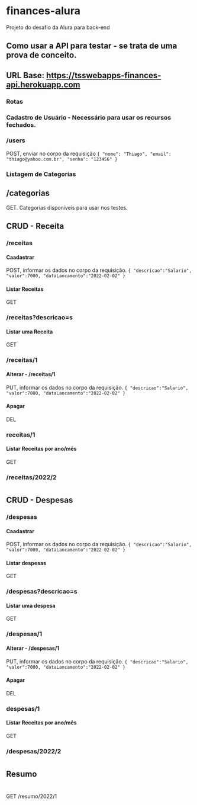 # finances-alura
Projeto do desafio da Alura para back-end
## Como usar a API para testar - se trata de uma prova de conceito.

## URL Base: https://tsswebapps-finances-api.herokuapp.com

### Rotas

### Cadastro de Usuário - Necessário para usar os recursos fechados.
### /users
POST, enviar no corpo da requisição ```{
    "nome": "Thiago",
    "email": "thiago@yahoo.com.br",
    "senha": "123456"
}```

### Listagem de Categorias
## /categorias
GET. Categorias disponiveis para usar nos testes.

## CRUD - Receita
### /receitas

#### Caadastrar
POST, informar os dados no corpo da requisição. ```{
    "descricao":"Salario",
    "valor":7000,
    "dataLancamento":"2022-02-02"
}```

#### Listar Receitas
GET
### /receitas?descricao=s

#### Listar uma Receita
GET
### /receitas/1

#### Alterar - /receitas/1
PUT, informar os dados no corpo da requisição. ```{
    "descricao":"Salario",
    "valor":7000,
    "dataLancamento":"2022-02-02"
}```

#### Apagar
DEL
### receitas/1

#### Listar Receitas por ano/mês
GET
### /receitas/2022/2

# 

## CRUD - Despesas
### /despesas

#### Caadastrar
POST, informar os dados no corpo da requisição. ```{
    "descricao":"Salario",
    "valor":7000,
    "dataLancamento":"2022-02-02"
}```

#### Listar despesas
GET
### /despesas?descricao=s

#### Listar uma despesa
GET
### /despesas/1

#### Alterar - /despesas/1
PUT, informar os dados no corpo da requisição. ```{
    "descricao":"Salario",
    "valor":7000,
    "dataLancamento":"2022-02-02"
}```

#### Apagar
DEL
### despesas/1

#### Listar Receitas por ano/mês
GET
### /despesas/2022/2

# 
## Resumo
#
GET /resumo/2022/1




